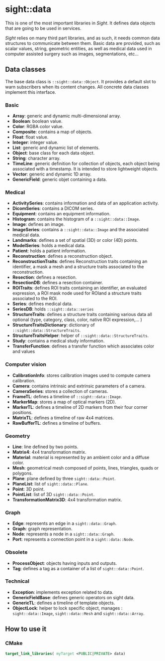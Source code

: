 # sight::data

This is one of the most important libraries in _Sight_. It defines data objects that are going to be used in services.

_Sight_ relies on many third part libraries, and as such, it needs common data structures to communicate between them.
Basic data are provided, such as scalar values, string, geometric entities, as well as medical data used in computer 
assisted surgery such as images, segmentations, etc...

## Data classes

The base data class is `::sight::data::Object`. It provides a default slot to warn subscribers when its content changes.
All concrete data classes implement this interface.

### Basic

- **Array**: generic and dynamic multi-dimensional array. 
- **Boolean**: boolean value.
- **Color**: RGBA color value.
- **Composite**: contains a map of objects.
- **Float**: float value.
- **Integer**: integer value.
- **List**: generic and dynamic list of elements.
- **Object**: base class for each data object.
- **String**: character array.
- **TimeLine**: generic definition for collection of objects, each object being associated with a timestamp. It is intended to store lightweight objects.
- **Vector**: generic and dynamic 1D array.
- **GenericField**: generic objet containing a data.

### Medical

- **ActivitySeries**: contains information and data of an application activity.
- **DicomSeries**: contains a DICOM series.
- **Equipment**: contains an equipment information.
- **Histogram**: contains the histogram of a `::sight::data::Image`.
- **Image**: defines an image.
- **ImageSeries**: contains a `::sight::data::Image` and the associated medical data.
- **Landmarks**: defines a set of spatial (3D) or color (4D) points.
- **ModelSeries**: holds a medical data.
- **Patient**: holds a patient information.
- **Reconstruction**: defines a reconstruction object.
- **ReconstructionTraits**: defines Reconstruction traits containing an identifier, a mask a mesh and a structure traits associated to the reconstruction.
- **Resection**: defines a resection.
- **ResectionDB**: defines a resection container.
- **ROITraits**: defines ROI traits containing an identifier, an evaluated expression, a ROI mask node used for ROIand a structure traits associated to the ROI.
- **Series**: defines medical data.
- **SeriesDB**: holds `::sight::data::series`
- **StructureTraits**: defines a structure traits containing various data all optional (type, category, class, color, native ROI expression,... )
- **StructureTraitsDictionary**: dictionary of `::sight::data::StructureTraits`.
- **StructureTraitsHelper**: helper of `::sight::data::StructureTraits`.
- **Study**: contains a medical study information. 
- **TransferFunction**: defines a transfer function which associates color and values
  
### Computer vision

- **CalibrationInfo**: stores calibration images used to compute camera calibration.
- **Camera**: contains intrinsic and extrinsic parameters of a camera.
- **CameraSeries**: stores a collection of cameras.
- **FrameTL**: defines a timeline of `::sight::data::Image`.
- **MarkerMap**: stores a map of optical markers (2D).
- **MarkerTL**: defines a timeline of 2D markers from their four corner positions.
- **MatrixTL**: defines a timeline of raw 4x4 matrices.
- **RawBufferTL**: defines a timeline of buffers.

### Geometry

- **Line**: line defined by two points.
- **Matrix4**: 4x4 transformation matrix.
- **Material**: material is represented by an ambient color and a diffuse color.
- **Mesh**: geometrical mesh composed of points, lines, triangles, quads or polygons.
- **Plane**: plane defined by three `sight::data::Point`.
- **PlaneList**: list of `sight::data::Plane`.
- **Point**: 3D point.
- **PointList**: list of 3D `sight::data::Point`.
- **TransformationMatrix3D**: 4x4 transformation matrix.

### Graph

- **Edge**: represents an edge in a `sight::data::Graph`.
- **Graph**: graph representation.
- **Node**: represents a node in a `sight::data::Graph`.
- **Port**: represents a connection point in a `sight::data::Node`.

### Obsolete

- **ProcessObject**: objects having inputs and outputs.
- **Tag**: defines a tag as a container of a list of `sight::data::Point`.

### Technical

- **Exception**: implements exception related to data.
- **GenericFieldBase**: defines generic operators on sight data.
- **GenericTL**: defines a timeline of template objects.
- **ObjectLock**: helper to lock specific object, manages : `sight::data::Image`, `sight::data::Mesh` and `sight::data::Array`.

## How to use it

### CMake

```cmake
target_link_libraries( myTarget <PUBLIC|PRIVATE> data)
```
